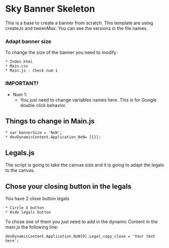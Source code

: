 # Sky Banner Skeleton

This is a base to create a banner from scratch. This template are using createJs and tweenMax. You can see the versions in the file names.

### Adapt banner size

To change the size of the banner you need to modify:

    * Index.html
    * Main.css
    * Main.js - Check num 1

### IMPORTANT!
* Num 1:
    * You just need to change variables names here. This is for Google double click behavior.



## Things to change in Main.js    
    * var bannerSize = 'NxN';
    * devDynamicContent.Application_NxN= [{}];


## Legals.js

The script is going to take the canvas size and it is going to adapt the legals to the canvas.

## Chose your closing button in the legals

You have 2 close button legals

    * Circle X button
    * Hide legals button

To chose one of them you just need to add in the dynamic Content in the main.js the following line:

    devDynamicContent.Application_NxN[0].Legal_copy_close = 'Your text here';
